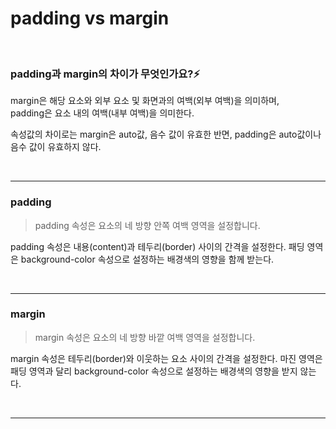# padding vs margin

<br/>

### padding과 margin의 차이가 무엇인가요?⚡️

margin은 해당 요소와 외부 요소 및 화면과의 여백(외부 여백)을 의미하며,  
padding은 요소 내의 여백(내부 여백)을 의미한다.

속성값의 차이로는 margin은 auto값, 음수 값이 유효한 반면, padding은 auto값이나 음수 값이 유효하지 않다.

<br/>

---

### padding

> padding 속성은 요소의 네 방향 안쪽 여백 영역을 설정합니다.

padding 속성은 내용(content)과 테두리(border) 사이의 간격을 설정한다.
패딩 영역은 background-color 속성으로 설정하는 배경색의 영향을 함께 받는다.

<br/>

---

### margin

> margin 속성은 요소의 네 방향 바깥 여백 영역을 설정합니다.

margin 속성은 테두리(border)와 이웃하는 요소 사이의 간격을 설정한다.
마진 영역은 패딩 영역과 달리 background-color 속성으로 설정하는 배경색의 영향을 받지 않는다.

<br/>

---
